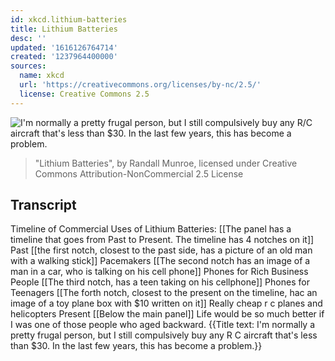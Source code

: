 ```yaml
---
id: xkcd.lithium-batteries
title: Lithium Batteries
desc: ''
updated: '1616126764714'
created: '1237964400000'
sources:
  name: xkcd
  url: 'https://creativecommons.org/licenses/by-nc/2.5/'
  license: Creative Commons 2.5
---
```

![I'm normally a pretty frugal person, but I still compulsively buy any R/C aircraft that's less than $30.  In the last few years, this has become a problem.](https://imgs.xkcd.com/comics/lithium_batteries.png)
> "Lithium Batteries", by Randall Munroe, licensed under Creative Commons Attribution-NonCommercial 2.5 License

## Transcript
Timeline of Commercial Uses of Lithium Batteries:
[[The panel has a timeline that goes from Past to Present. The timeline has 4 notches on it]]
Past
[[the first notch, closest to the past side, has a picture of an old man with a walking stick]]
Pacemakers
[[The second notch has an image of a man in a car, who is talking on his cell phone]]
Phones for Rich Business People
[[The third notch, has a teen taking on his cellphone]]
Phones for Teenagers
[[The forth notch, closest to the present on the timeline, hac an image of a toy plane box with $10 written on it]]
Really cheap r
c planes and helicopters
Present
[[Below the main panel]]
Life would be so much better if I was one of those people who aged backward. 
{{Title text: I'm normally a pretty frugal person, but I still compulsively buy any R
C aircraft that's less than $30.  In the last few years, this has become a problem.}}
